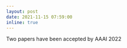 ```yaml
---
layout: post
date: 2021-11-15 07:59:00
inline: true
---
```


Two papers have been accepted by AAAI 2022

